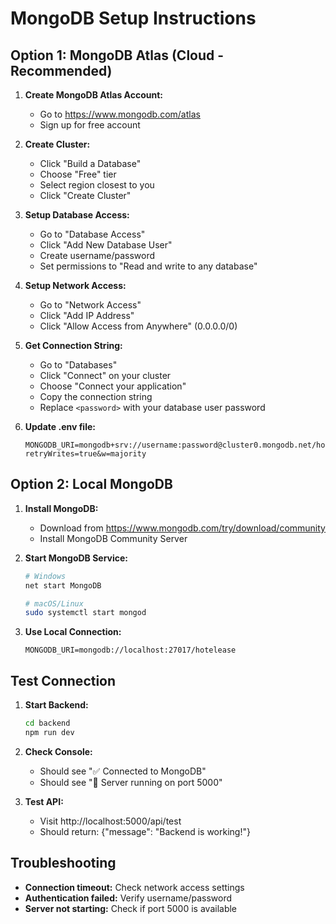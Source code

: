 # MongoDB Setup Instructions

## Option 1: MongoDB Atlas (Cloud - Recommended)

1. **Create MongoDB Atlas Account:**
   - Go to https://www.mongodb.com/atlas
   - Sign up for free account

2. **Create Cluster:**
   - Click "Build a Database"
   - Choose "Free" tier
   - Select region closest to you
   - Click "Create Cluster"

3. **Setup Database Access:**
   - Go to "Database Access"
   - Click "Add New Database User"
   - Create username/password
   - Set permissions to "Read and write to any database"

4. **Setup Network Access:**
   - Go to "Network Access"
   - Click "Add IP Address"
   - Click "Allow Access from Anywhere" (0.0.0.0/0)

5. **Get Connection String:**
   - Go to "Databases"
   - Click "Connect" on your cluster
   - Choose "Connect your application"
   - Copy the connection string
   - Replace `<password>` with your database user password

6. **Update .env file:**
   ```
   MONGODB_URI=mongodb+srv://username:password@cluster0.mongodb.net/hotelease?retryWrites=true&w=majority
   ```

## Option 2: Local MongoDB

1. **Install MongoDB:**
   - Download from https://www.mongodb.com/try/download/community
   - Install MongoDB Community Server

2. **Start MongoDB Service:**
   ```bash
   # Windows
   net start MongoDB
   
   # macOS/Linux
   sudo systemctl start mongod
   ```

3. **Use Local Connection:**
   ```
   MONGODB_URI=mongodb://localhost:27017/hotelease
   ```

## Test Connection

1. **Start Backend:**
   ```bash
   cd backend
   npm run dev
   ```

2. **Check Console:**
   - Should see "✅ Connected to MongoDB"
   - Should see "🚀 Server running on port 5000"

3. **Test API:**
   - Visit http://localhost:5000/api/test
   - Should return: {"message": "Backend is working!"}

## Troubleshooting

- **Connection timeout:** Check network access settings
- **Authentication failed:** Verify username/password
- **Server not starting:** Check if port 5000 is available